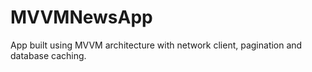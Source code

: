 # MVVMNewsApp
App built using MVVM architecture with network client, pagination and database caching.
